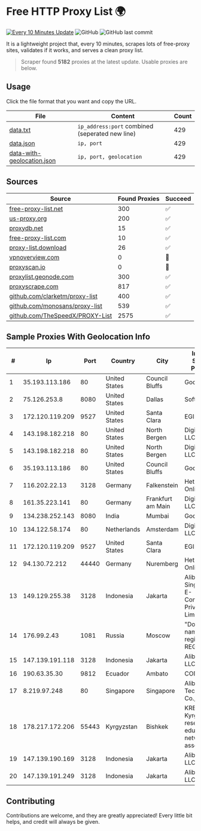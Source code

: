
# Free HTTP Proxy List 🌍

[![Every 10 Minutes Update](https://github.com/mertguvencli/http-proxy-list/actions/workflows/main.yml/badge.svg?branch=main)](https://github.com/mertguvencli/http-proxy-list/actions/workflows/main.yml)
![GitHub](https://img.shields.io/github/license/mertguvencli/http-proxy-list)
![GitHub last commit](https://img.shields.io/github/last-commit/mertguvencli/http-proxy-list)

It is a lightweight project that, every 10 minutes, scrapes lots of free-proxy sites, validates if it works, and serves a clean proxy list.


> Scraper found **5182** proxies at the latest update. Usable proxies are below.

## Usage

Click the file format that you want and copy the URL.


|File|Content|Count|
|----|-------|-----|
|[data.txt](https://raw.githubusercontent.com/mertguvencli/http-proxy-list/main/proxy-list/data.txt)|`ip_address:port` combined (seperated new line)|429|
|[data.json](https://raw.githubusercontent.com/mertguvencli/http-proxy-list/main/proxy-list/data.json)|`ip, port`|429|
|[data-with-geolocation.json](https://raw.githubusercontent.com/mertguvencli/http-proxy-list/main/proxy-list/data-with-geolocation.json)|`ip, port, geolocation`|429|

## Sources

|Source|Found Proxies|Succeed|
|------|-------------|-------|
|[free-proxy-list.net](https://free-proxy-list.net)|300|✅|
|[us-proxy.org](https://www.us-proxy.org)|200|✅|
|[proxydb.net](http://proxydb.net)|15|✅|
|[free-proxy-list.com](https://free-proxy-list.com/?page=&port=&type%5B%5D=http&type%5B%5D=https&up_time=0&search=Search)|10|✅|
|[proxy-list.download](https://www.proxy-list.download/HTTP)|26|✅|
|[vpnoverview.com](https://vpnoverview.com/privacy/anonymous-browsing/free-proxy-servers)|0|🚫|
|[proxyscan.io](https://www.proxyscan.io)|0|🚫|
|[proxylist.geonode.com](https://proxylist.geonode.com/api/proxy-list?limit=300&page=1&sort_by=lastChecked&sort_type=desc&protocols=http,https)|300|✅|
|[proxyscrape.com](https://api.proxyscrape.com/v2/?request=displayproxies&protocol=http&timeout=10000&country=all&ssl=all&anonymity=all)|817|✅|
|[github.com/clarketm/proxy-list](https://raw.githubusercontent.com/clarketm/proxy-list/master/proxy-list-raw.txt)|400|✅|
|[github.com/monosans/proxy-list](https://raw.githubusercontent.com/monosans/proxy-list/main/proxies/http.txt)|539|✅|
|[github.com/TheSpeedX/PROXY-List](https://raw.githubusercontent.com/TheSpeedX/PROXY-List/master/http.txt)|2575|✅|


## Sample Proxies With Geolocation Info

|#|Ip|Port|Country|City|Internet Service Provider|
|-|--|----|-------|----|-------------------------|
|1|35.193.113.186|80|United States|Council Bluffs|Google LLC|
|2|75.126.253.8|8080|United States|Dallas|SoftLayer|
|3|172.120.119.209|9527|United States|Santa Clara|EGIHosting|
|4|143.198.182.218|80|United States|North Bergen|DigitalOcean, LLC|
|5|143.198.182.218|80|United States|North Bergen|DigitalOcean, LLC|
|6|35.193.113.186|80|United States|Council Bluffs|Google LLC|
|7|116.202.22.13|3128|Germany|Falkenstein|Hetzner Online GmbH|
|8|161.35.223.141|80|Germany|Frankfurt am Main|DigitalOcean, LLC|
|9|134.238.252.143|8080|India|Mumbai|Google LLC|
|10|134.122.58.174|80|Netherlands|Amsterdam|DigitalOcean, LLC|
|11|172.120.119.209|9527|United States|Santa Clara|EGIHosting|
|12|94.130.72.212|44440|Germany|Nuremberg|Hetzner Online GmbH|
|13|149.129.255.38|3128|Indonesia|Jakarta|Alibaba.com Singapore E-Commerce Private Limited|
|14|176.99.2.43|1081|Russia|Moscow|"Domain names registrar REG.RU", Ltd|
|15|147.139.191.118|3128|Indonesia|Jakarta|Alibaba.com LLC|
|16|190.63.35.30|9812|Ecuador|Ambato|CONECEL|
|17|8.219.97.248|80|Singapore|Singapore|Alibaba (US) Technology Co., Ltd.|
|18|178.217.172.206|55443|Kyrgyzstan|Bishkek|KRENA - Kyrgyz research and education network association|
|19|147.139.190.169|3128|Indonesia|Jakarta|Alibaba.com LLC|
|20|147.139.191.249|3128|Indonesia|Jakarta|Alibaba.com LLC|



## Contributing

Contributions are welcome, and they are greatly appreciated! Every
little bit helps, and credit will always be given.

